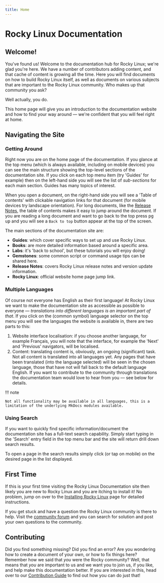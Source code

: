 ```yaml
---
title: Home
---
```


# Rocky Linux Documentation

## Welcome!

You've found us! Welcome to the documentation hub for Rocky Linux; we're glad you're here. We have a number of contributors adding content, and that cache of content is growing all the time. Here you will find documents on how to build Rocky Linux itself, as well as documents on various subjects that are important to the Rocky Linux community. Who makes up that community you ask?

Well actually, you do.

This home page will give you an introduction to the documentation website and how to find your way around — we're confident that you will feel right at home.

## Navigating the Site

### Getting Around

Right now you are on the home page of the documentation. If you glance at the top menu (which is always available, including on mobile devices) you can see the main structure showing the top-level sections of the documentation site. If you click on each top menu item (try 'Guides' for example) then on the left-hand side you will see the list of *sub-sections* for each main section. Guides has many topics of interest.

When you open a document, on the right-hand side you will see a 'Table of contents' with clickable navigation links for that document (for mobile devices try landscape orientation). For long documents, like the [Release Notes](release_notes/8.5.md), the table of contents makes it easy to jump around the document. If you are reading a long document and want to go back to the top press <kbd>pg up</kbd> and you will see a `Back to top` button appear at the top of the screen.

The main sections of the documentation site are:

* **Guides**: which cover specific ways to set up and use Rocky Linux.
* **Books**: are more detailed information based around a specific area.
* **Labs**: it's 'back to school', but these tutorials you will enjoy doing!
* **Gemstones**: some common script or command usage tips can be shared here.
* **Release Notes**: covers Rocky Linux release notes and version update information.
* **Rocky Linux**: official website home page jump link.

### Multiple Languages

Of course not everyone has English as their first language! At Rocky Linux we want to make the documentation site as accessible as possible to everyone —  *translations into different languages is an important part of that*. If you click on the (common symbol) language selector on the top menu you will see the languages the website is available in, there are two parts to this:

1. Website interface localisation: if you choose another language, for example Français, you will note that the interface, for example the 'Next' and 'Previous' navigators, will be localised.
1. Content: translating content is, obviously, an ongoing (significant) task. Not all content is translated into all languages yet. Any pages that have been translated (into the language selected) will be seen in the chosen language, those that have not will fall back to the default language English. If you want to contribute to the community through translations the documentation team would love to hear from you — see below for details.

!!! note

    Not all functionality may be available in all languages, this is a limitation of the underlying MkDocs modules available.

### Using Search

If you want to quickly find specific information/document the documentation site has a full-text search capability. Simply start typing in the 'Search' entry field in the top menu bar and the site will return drill down search results.

To open a page in the search results simply click (or tap on mobile) on the desired page in the list displayed.

## First Time

If this is your first time visiting the Rocky Linux Documentation site then likely you are new to Rocky Linux and you are itching to install it! No problem, jump on over to the [Installing Rocky Linux](guides/installation.md) page for detailed instructions.

If you get stuck and have a question the Rocky Linux community is there to help. Visit the [community forum](https://forums.rockylinux.org) and you can search for solution and post your own questions to the community.

## Contributing

Did you find something missing? Did you find an error? Are you wondering how to create a document of your own, or how to fix things here? Remember how we said that *you* were the Rocky community? Well, that means that *you* are important to us and we want you to join us, if you like, and help make this documentation better. If you are interested in this, head over to our [Contribution Guide](https://github.com/rocky-linux/documentation/blob/main/README.md) to find out how you can do just that!
